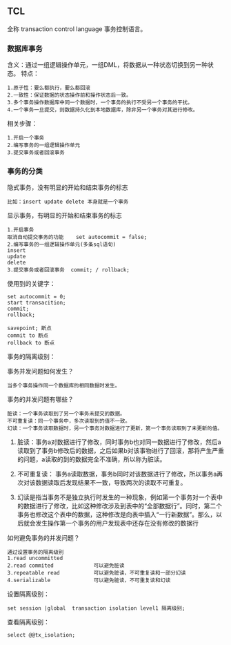 ## TCL

全称 transaction control language 事务控制语言。

### 数据库事务

含义：通过一组逻辑操作单元，一组DML，将数据从一种状态切换到另一种状态。
特点：

    1.原子性：要么都执行，要么都回滚
    2.一致性：保证数据的状态操作前和操作状态后一致。
    3.多个事务操作数据库中同一个数据时，一个事务的执行不受另一个事务的干扰。
    4.一个事务一旦提交，则数据持久化到本地数据库，除非另一个事务对其进行修改。  

相关步骤：

    1.开启一个事务
    2.编写事务的一组逻辑操作单元
    3.提交事务或者回滚事务

### 事务的分类

隐式事务，没有明显的开始和结束事务的标志

    比如：insert update delete 本身就是一个事务

显示事务，有明显的开始和结束事务的标志

    1.开启事务
    取消自动提交事务的功能    set autocommit = false;
    2.编写事务的一组逻辑操作单元(多条sql语句)
    insert
    update
    delete
    3.提交事务或者回滚事务  commit; / rollback;

使用到的关键字：

    set autocommit = 0;
    start transacition;
    commit;
    rollback;
    
    savepoint; 断点
    commit to 断点
    rollback to 断点

事务的隔离级别：

事务并发问题如何发生？

    当多个事务操作同一个数据库的相同数据时发生。

事务的并发问题有哪些？

    脏读：一个事务读取到了另一个事务未提交的数据。
    不可重复读：同一个事务中，多次读取到的值不一致。
    幻读：一个事务读取数据时，另一个事务对数据进行了更新，第一个事务读取到了未更新的值。

1. 脏读：事务a对数据进行了修改，同时事务b也对同一数据进行了修改，然后a读取到了事务b修改后的数据，之后如果b对该事物进行了回滚，那将产生严重的问题，a读取的到的数据完全不准确，所以称为脏读。

2. 不可重复读： 事务a读取数据，事务b同时对该数据进行了修改，所以事务a再次对该数据读取后发现结果不一致，导致两次的读取不可重复。
3. 幻读是指当事务不是独立执行时发生的一种现象，例如第一个事务对一个表中的数据进行了修改，比如这种修改涉及到表中的“全部数据行”。同时，第二个事务也修改这个表中的数据，这种修改是向表中插入“一行新数据”。那么，以后就会发生操作第一个事务的用户发现表中还存在没有修改的数据行



如何避免事务的并发问题？

    通过设置事务的隔离级别
    1.read uncommitted 
    2.read commited             可以避免脏读
    3.repeatable read           可以避免脏读，不可重复读和一部分幻读
    4.serializable              可以避免脏读，不可重复读和幻读

设置隔离级别：

    set session |global  transaction isolation level1 隔离级别;

查看隔离级别：
    
    select @@tx_isolation;
